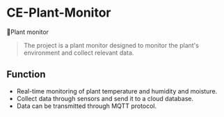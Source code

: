 # CE-Plant-Monitor
🌳Plant monitor
>The project is a plant monitor designed to monitor the plant's environment and collect relevant data.

## Function
- Real-time monitoring of plant temperature and humidity and moisture.
- Collect data through sensors and send it to a cloud database.
- Data can be transmitted through MQTT protocol.
